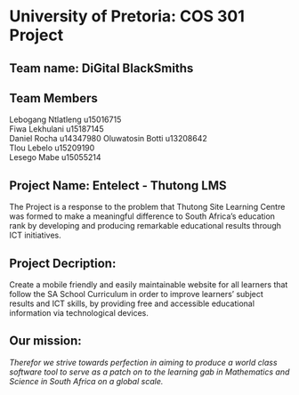 # University of Pretoria: COS 301 Project 
## Team name: DiGital BlackSmiths
## Team Members

Lebogang Ntlatleng		u15016715	
Fiwa	Lekhulani		u15187145	
Daniel	 Rocha		u14347980
Oluwatosin Botti		u13208642	
Tlou Lebelo			u15209190	
Lesego Mabe		u15055214 

## Project Name: Entelect - Thutong LMS
The Project is a response to the problem that Thutong Site Learning Centre was formed to make a meaningful difference to South Africa’s education rank by developing and producing remarkable educational results through ICT initiatives.
## Project Decription: 
Create a mobile friendly and easily maintainable website for all learners that follow the SA School Curriculum in order to improve learners’ subject results and ICT skills, by providing free and accessible educational information via technological devices.

## Our mission: 
*Therefor we strive towards perfection in aiming to produce a world class software tool to serve as a patch on to the learning gab in Mathematics and Science in South Africa on a global scale.*	

